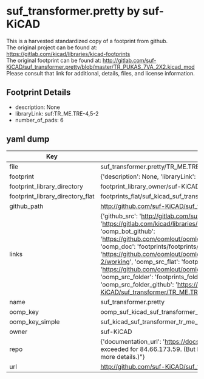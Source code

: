 # suf_transformer.pretty by suf-KiCAD  
This is a harvested standardized copy of a footprint from github.  
The original project can be found at:  
https://gitlab.com/kicad/libraries/kicad-footprints  
The original footprint can be found at:
http://gitlab.com/suf-KiCAD/suf_transformer.pretty/blob/master/TR_PUKAS_7VA_2X2.kicad_mod
Please consult that link for additional, details, files, and license information.  
## Footprint Details
* description: None  
* libraryLink: suf:TR_ME.TRE-4,5-2  
* number_of_pads: 6  
## yaml dump  
| Key | Value |  
| --- | --- |  
| file | suf_transformer.pretty/TR_ME.TRE-4,5-2.kicad_mod |  
| footprint | {'description': None, 'libraryLink': 'suf:TR_ME.TRE-4,5-2', 'number_of_pads': 6} |  
| footprint_library_directory | footprint_library_owner/suf-KiCAD_suf_transformer.pretty |  
| footprint_library_directory_flat | footprints_flat/suf_kicad_suf_transformer_tr_me_tre_4,5_2/working |  
| github_path | http://github.com/suf-KiCAD/suf_transformer.pretty/blob/master/TR_ME.TRE-4,5-2.kicad_mod |  
| links | {'github_src': 'http://gitlab.com/suf-KiCAD/suf_transformer.pretty/blob/master/TR_PUKAS_7VA_2X2.kicad_mod', 'github_src_repo': 'https://gitlab.com/kicad/libraries/kicad-footprints', 'oomp_bot': 'footprints/suf_kicad_suf_transformer_tr_me_tre_4,5_2/working', 'oomp_bot_github': 'https://github.com/oomlout/oomlout_oomp_footprint_bot/tree/main/footprints/suf_kicad_suf_transformer_tr_me_tre_4,5_2/working', 'oomp_doc': 'footprints/footprints/suf-KiCAD/suf_transformer/TR_ME.TRE-4,5-2/working/', 'oomp_doc_github': 'https://github.com/oomlout/oomlout_oomp_footprint_doc/tree/main/footprints/footprints/suf-KiCAD/suf_transformer/TR_ME.TRE-4,5-2/working', 'oomp_src_flat': 'footprints_flat/footprints_flat/suf_kicad_suf_transformer_tr_me_tre_4,5_2/working', 'oomp_src_flat_github': 'https://github.com/oomlout/oomlout_oomp_footprint_src/tree/main/footprints_flat/suf_kicad_suf_transformer_tr_me_tre_4,5_2/working', 'oomp_src_folder': 'footprints_folder/footprints_folder/suf-KiCAD/suf_transformer/TR_ME.TRE-4,5-2/working', 'oomp_src_folder_github': 'https://github.com/oomlout/oomlout_oomp_footprint_src/tree/main/footprints_folder/suf-KiCAD/suf_transformer/TR_ME.TRE-4,5-2/working'} |  
| name | suf_transformer.pretty |  
| oomp_key | oomp_suf_kicad_suf_transformer_tr_me_tre_4,5_2 |  
| oomp_key_simple | suf_kicad_suf_transformer_tr_me_tre_4,5_2 |  
| owner | suf-KiCAD |  
| repo | {'documentation_url': 'https://docs.github.com/rest/overview/resources-in-the-rest-api#rate-limiting', 'message': "API rate limit exceeded for 84.66.173.59. (But here's the good news: Authenticated requests get a higher rate limit. Check out the documentation for more details.)"} |  
| url | http://github.com/suf-KiCAD/suf_transformer.pretty |  

